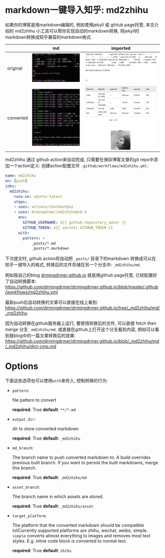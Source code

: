 # markdown一键导入知乎: md2zhihu

如果你的博客是用markdown编辑的, 例如使用jekyll 或 gihtub page托管,
本文介绍的 md2zhihu 小工具可以帮你实现自动的markdown转换,
将jekyll的markdown转换成知乎兼容的markdown格式.

|           | md                    | imported               |
| :--       | :-:                   | :-:                    |
| original  | ![](assets/md.png)    | ![](assets/before.png) |
| converted | ![](assets/built.png) | ![](assets/after.png)  |

md2zhihu 通过 github action来自动完成,
只需要在保存博客文章的git repo中添加一个action定义:
创建action配置文件
`.github/workflows/md2zhihu.yml`:

```yaml
name: md2zhihu
on: [push]
jobs:
  md2zhihu:
    runs-on: ubuntu-latest
    steps:
    - uses: actions/checkout@v2
    - uses: drmingdrmer/md2zhihu@v0.4
      env:
        GITHUB_USERNAME: ${{ github.repository_owner }}
        GITHUB_TOKEN: ${{ secrets.GITHUB_TOKEN }}
      with:
        pattern: >
            _posts/*.md
            _posts/*.markdown
```

下次提交时, github action将自动把
 `_posts/` 目录下的markdown 转换成可以在知乎一键导入的格式,
 转换后的文件存储在另一个分支中:
`_md2zhihu/md`.

例如我自己的blog [drmingdrmer.github.io](https://drmingdrmer.github.io/)
就是用github page托管, 已经配置好了自动转换脚本:
https://github.com/drmingdrmer/drmingdrmer.github.io/blob/master/.github/workflows/md2zhihu.yml

最新push后自动转换的文章可以直接在线上看到:
https://github.com/drmingdrmer/drmingdrmer.github.io/tree/_md2zhihu/md/_md2zhihu

因为自动转换在github服务器上运行, 要使用转换后的文件,
可以直接 fetch then merge 分支
`_md2zhihu/md`.
或直接在github上打开这个分支看到内容, 例如可以看到我blog中的一篇文章转换后的效果:
https://github.com/drmingdrmer/drmingdrmer.github.io/blob/_md2zhihu/md/_md2zhihu/dict-cmp.md


# Options

下面这些选项也可以使用`with`来传入, 控制转换的行为:

-   `pattern`:

    file pattern to convert

    **required**: True
    **default**: `**/*.md`

-   `output_dir`:

    dir to store converted markdown

    **required**: True
    **default**: `_md2zhihu`

-   `md_branch`:

    The branch name to push converted markdown to. A build overrides previous built branch. If you want to persist the built markdowns, merge this branch.

    **required**: True
    **default**: `_md2zhihu/md`

-   `asset_branch`:

    The branch name in which assets are stored.

    **required**: True
    **default**: `_md2zhihu/asset`

-   `target_platform`:

    The platform that the converted markdown should be compatible toṫCurrently supported platforms are zhihu, wechat, weibo, simple. `simple` converts almost everything to images and removes most text styles. E.g. inline code block is converted to normal text.

    **required**: True
    **default**: `zhihu`
